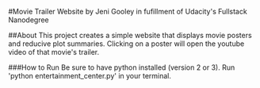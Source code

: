 #Movie Trailer Website
by Jeni Gooley in fufillment of Udacity's Fullstack Nanodegree 

##About 
This project creates a simple website that displays movie posters and reducive plot summaries.
Clicking on a poster will open the youtube video of that movie's trailer. 

###How to Run
Be sure to have python installed (version 2 or 3). Run 'python entertainment_center.py' in your terminal. 
